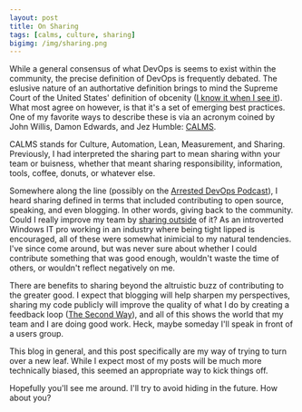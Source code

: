 ```yaml
---
layout: post
title: On Sharing
tags: [calms, culture, sharing]
bigimg: /img/sharing.png
---
```


While a general consensus of what DevOps is seems to exist within the community, the precise definition of DevOps is frequently debated. The eslusive nature of an authortative definition brings to mind the Supreme Court of the United States' definition of obcenity ([I know it when I see it](https://en.wikipedia.org/wiki/I_know_it_when_I_see_it)). What most agree on however, is that it's a set of emerging best practices. One of my favorite ways to describe these is via an acronym coined by John Willis, Damon Edwards, and Jez Humble: [CALMS](http://itrevolution.com/devops-culture-part-1/).

CALMS stands for Culture, Automation, Lean, Measurement, and Sharing. Previously, I had interpreted the sharing part to mean sharing withn your team or buisness, whether that meant sharing responsibility, information, tools, coffee, donuts, or whatever else.

Somewhere along the line (possibly on the [Arrested DevOps Podcast](https://www.arresteddevops.com/)), I heard sharing defined in terms that included contributing to open source, speaking, and even blogging. In other words, giving back to the community. Could I really improve my team by [sharing outside](http://themacro.com/articles/2016/05/why-the-best-give-away/) of it? As an introverted Windows IT pro working in an industry where being tight lipped is encouraged, all of these were somewhat inimicial to my natural tendencies. I've since come around, but was never sure about whether I could contribute something that was good enough, wouldn't waste the time of others, or wouldn't reflect negatively on me.

There are benefits to sharing beyond the altruistic buzz of contributing to the greater good. I expect that blogging will help sharpen my perspectives, sharing my code publicly will improve the quality of what I do by creating a feedback loop ([The Second Way](http://itrevolution.com/the-three-ways-principles-underpinning-devops/)), and all of this shows the world that my team and I are doing good work. Heck, maybe someday I'll speak in front of a users group.

This blog in general, and this post specifically are my way of trying to turn over a new leaf. While I expect most of my posts will be much more technically biased, this seemed an appropriate way to kick things off.

Hopefully you'll see me around. I'll try to avoid hiding in the future. How about you?